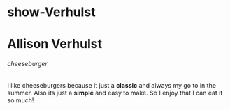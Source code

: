 # show-Verhulst
# Allison Verhulst
###### cheeseburger

I like cheeseburgers because it just a **classic** and always my go to in the summer. Also its just a **simple** and easy to make. So I enjoy that I can eat it so much!